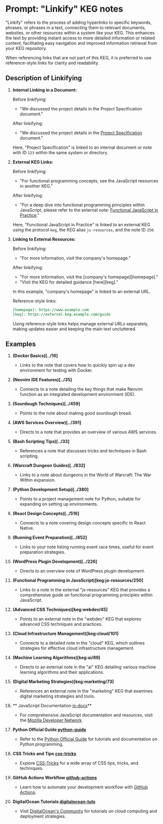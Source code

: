 # Prompt: "Linkify" KEG notes

"Linkify" refers to the process of adding hyperlinks to specific keywords, phrases, or phrases in a text, connecting them to relevant documents, websites, or other resources within a system like your KEG. This enhances the text by providing instant access to more detailed information or related content, facilitating easy navigation and improved information retrieval from your KEG repository.

When referencing links that are not part of this KEG, it is preferred to use reference-style links for clarity and readability.

## Description of **Linkifying**

1. **Internal Linking in a Document:**

   Before linkifying:

   - "We discussed the project details in the Project Specification document."

   After linkifying:

   - "We discussed the project details in the [Project Specification](../123) document."

   Here, "Project Specification" is linked to an internal document or note with ID `123` within the same system or directory.

2. **External KEG Links:**

   Before linkifying:

   - "For functional programming concepts, see the JavaScript resources in another KEG."

   After linkifying:

   - "For a deep dive into functional programming principles within JavaScript, please refer to the external note: [Functional JavaScript in Practice](keg:js-resources/250)."

   Here, "Functional JavaScript in Practice" is linked to an external KEG using the protocol `keg`, the KEG alias `js-resources`, and the note ID `250`.

3. **Linking to External Resources:**

   Before linkifying:

   - "For more information, visit the company's homepage."

   After linkifying:

   - "For more information, visit the [company's homepage][homepage]."
   - "Visit the KEG for detailed guidance [here][keg]."

   In this example, "company's homepage" is linked to an external URL.

   Reference-style links:

   ```markdown
   [homepage]: https://www.example.com
   [keg]: https://external.keg.example.com/guide
   ```

   Using reference-style links helps manage external URLs separately, making updates easier and keeping the main text uncluttered.

## Examples

1. **(Docker Basics)[../16]**

   - Links to the note that covers how to quickly spin up a dev environment for testing with Docker.

2. **(Neovim IDE Features)[../35]**

   - Connects to a note detailing the key things that make Neovim function as an integrated development environment (IDE).

3. **(Sourdough Techniques)[../459]**

   - Points to the note about making good sourdough bread.

4. **(AWS Services Overview)[../391]**

   - Directs to a note that provides an overview of various AWS services.

5. **(Bash Scripting Tips)[../33]**

   - References a note that discusses tricks and techniques in Bash scripting.

6. **(Warcraft Dungeon Guides)[../832]**

   - Links to a note about dungeons in the World of Warcraft: The War Within expansion.

7. **(Python Development Setup)[../380]**

   - Points to a project management note for Python, suitable for expanding on setting up environments.

8. **(React Design Concepts)[../516]**

   - Connects to a note covering design concepts specific to React Native.

9. **(Running Event Preparation)[../852]**

   - Links to your note listing running event race times, useful for event preparation strategies.

10. **(WordPress Plugin Development)[../226]**

    - Directs to an overview note of WordPress plugin development.

11. **(Functional Programming in JavaScript)[keg:js-resources/250]**

    - Links to a note in the external "js-resources" KEG that provides a comprehensive guide on functional programming principles within JavaScript.

12. **(Advanced CSS Techniques)[keg:webdev/45]**

    - Points to an external note in the "webdev" KEG that explores advanced CSS techniques and practices.

13. **(Cloud Infrastructure Management)[keg:cloud/101]**

    - Connects to a detailed note in the "cloud" KEG, which outlines strategies for effective cloud infrastructure management.

14. **(Machine Learning Algorithms)[keg:ai/89]**

    - Directs to an external note in the "ai" KEG detailing various machine learning algorithms and their applications.

15. **(Digital Marketing Strategies)[keg:marketing/73]**

    - References an external note in the "marketing" KEG that examines digital marketing strategies and tools.

16. ** JavaScript Documentation [js-docs]**

    - For comprehensive JavaScript documentation and resources, visit the [Mozilla Developer Network][js-docs].

      [js-docs]: https://developer.mozilla.org/docs/Web/JavaScript

17. **Python Official Guide [python-guide]**

    - Refer to the [Python Official Guide][python-guide] for tutorials and documentation on Python programming.

      [python-guide]: https://docs.python.org/3/tutorial/

18. **CSS Tricks and Tips [css-tricks]**

    - Explore [CSS-Tricks][css-tricks] for a wide array of CSS tips, tricks, and techniques.

      [css-tricks]: https://css-tricks.com/

19. **GitHub Actions Workflow [github-actions]**

    - Learn how to automate your development workflow with [GitHub Actions][github-actions].

      [github-actions]: https://docs.github.com/en/actions

20. **DigitalOcean Tutorials [digitalocean-tuts]**

    - Visit [DigitalOcean's Community][digitalocean-tuts] for tutorials on cloud computing and deployment strategies.

      [digitalocean-tuts]: https://www.digitalocean.com/community/tutorials
